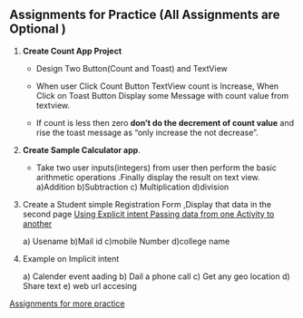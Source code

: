 ## Assignments for Practice (All Assignments are Optional )
1. **Create Count App Project**
    * Design Two Button(Count and Toast) and TextView
    * When user Click Count Button TextView count is Increase, When Click on Toast Button Display some Message with count value from textview.
    
    * If count is less then zero **don’t do the decrement of count value** and  rise the toast message as “only increase the not decrease”.
 

2. **Create Sample Calculator app**.
    * Take two user inputs(integers) from user then perform the basic arithmetic operations .Finally display the result on text view.
      a)Addition b)Subtraction c) Multiplication d)division
3.  Create a Student simple Registration Form ,Display that data in the second page [Using Explicit intent Passing data from one Activity to another](https://google-developer-training.github.io/android-developer-fundamentals-course-concepts-v2/unit-1-get-started/lesson-2-activities-and-intents/2-1-c-activities-and-intents/2-1-c-activities-and-intents.html#passingdatabetweenactivities)
    
     a) Usename b)Mail id c)mobile Number d)college name
4. Example on Implicit intent
 
      a) Calender event aading
      b) Dail a phone call
      c) Get any geo location
      d) Share text
      e) web url accesing 
      
      
[Assignments for more practice](https://docs.google.com/document/d/1s386eHtfqgVQiiokRfE83240tFpYFyoki0KxKd_Yli0/edit?usp=sharing)
